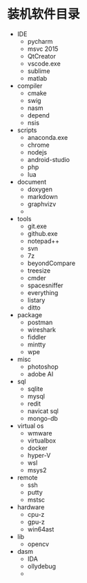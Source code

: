 # 装机软件目录


* IDE
  * pycharm
  * msvc 2015
  * QtCreator
  * vscode.exe 
  * sublime
  * matlab
* compiler
  * cmake
  * swig
  * nasm
  * depend
  * nsis
* scripts
  * anaconda.exe
  * chrome
  * nodejs
  * android-studio
  * php
  * lua
* document
  * doxygen
  * markdown
  * graphvizv
  * 
* tools
  * git.exe
  * github.exe
  * notepad++
  * svn
  * 7z
  * beyondCompare
  * treesize
  * cmder
  * spacesniffer
  * everything
  * listary
  * ditto
* package
  * postman
  * wireshark
  * fiddler
  * mintty
  * wpe
* misc
  * photoshop
  * adobe AI
* sql
  * sqlite
  * mysql
  * redit
  * navicat sql
  * mongo-db
* virtual os
  * wmware
  * virtualbox
  * docker
  * hyper-V
  * wsl
  * msys2
* remote
  * ssh
  * putty
  * mstsc
* hardware
  * cpu-z
  * gpu-z
  * win64ast
* lib
  * opencv
* dasm
  * IDA
  * ollydebug
  * 